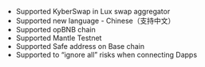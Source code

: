 - Supported KyberSwap in Lux swap aggregator
- Supported new language - Chinese（支持中文）
- Supported opBNB chain
- Supported Mantle Testnet
- Supported Safe address on Base chain
- Supported to “ignore all” risks when connecting Dapps